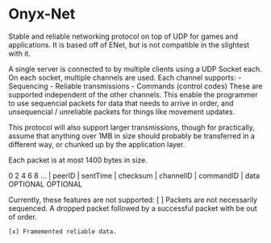 # Onyx-Net

Stable and reliable networking protocol on top of UDP for
games and applications. It is based off of ENet, but is not compatible
in the slightest with it.

A single server is connected to by multiple clients using a UDP Socket
each. On each socket, multiple channels are used. Each channel supports:
    - Sequencing
    - Reliable transmissions
    - Commands (control codes)
These are supported independent of the other channels. This enable the
programmer to use sequencial packets for data that needs to arrive in
order, and unsequencial / unreliable packets for things like movement
updates.

This protocol will also support larger transmissions, though for
practically, assume that anything over 1MB in size should probably be
transferred in a different way, or chunked up by the application layer.



Each packet is at most 1400 bytes in size.

0        2                     4           6           8    ...
| peerID | sentTime | checksum | channelID | commandID | data 
           OPTIONAL   OPTIONAL


Currently, these features are not supported:
    [ ] Packets are not necessarily sequenced. A dropped packet followed
        by a successful packet with be out of order.
    
    [x] Framemented reliable data.